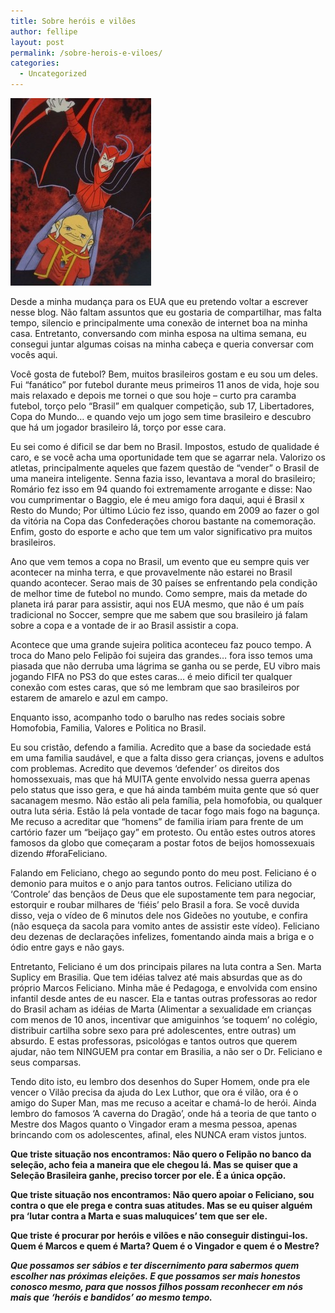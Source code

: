 ```yaml
---
title: Sobre heróis e vilões
author: fellipe
layout: post
permalink: /sobre-herois-e-viloes/
categories:
  - Uncategorized
---
```

[<img class="size-medium wp-image-24 aligncenter" alt="446-ac4a743594459c19d53ce2c8b1d52b44" src="/img/posts/2013/05/446-ac4a743594459c19d53ce2c8b1d52b44-225x300.jpg" width="225" height="300" />][1]

Desde a minha mudança para os EUA que eu pretendo voltar a escrever nesse blog. Não faltam assuntos que eu gostaria de compartilhar, mas falta tempo, silencio e principalmente uma conexão de internet boa na minha casa. Entretanto, conversando com minha esposa na ultima semana, eu consegui juntar algumas coisas na minha cabeça e queria conversar com vocês aqui.

Você gosta de futebol? Bem, muitos brasileiros gostam e eu sou um deles. Fui &#8220;fanático&#8221; por futebol durante meus primeiros 11 anos de vida, hoje sou mais relaxado e depois me tornei o que sou hoje &#8211; curto pra caramba futebol, torço pelo &#8220;Brasil&#8221; em qualquer competição, sub 17, Libertadores, Copa do Mundo&#8230; e quando vejo um jogo sem time brasileiro e descubro que há um jogador brasileiro lá, torço por esse cara.

Eu sei como é dificil se dar bem no Brasil. Impostos, estudo de qualidade é caro, e se você acha uma oportunidade tem que se agarrar nela. Valorizo os atletas, principalmente aqueles que fazem questão de &#8220;vender&#8221; o Brasil de uma maneira inteligente. Senna fazia isso, levantava a moral do brasileiro; Romário fez isso em 94 quando foi extremamente arrogante e disse: Nao vou cumprimentar o Baggio, ele é meu amigo fora daqui, aqui é Brasil x Resto do Mundo; Por último Lúcio fez isso, quando em 2009 ao fazer o gol da vitória na Copa das Confederações chorou bastante na comemoração. Enfim, gosto do esporte e acho que tem um valor significativo pra muitos brasileiros.

Ano que vem temos a copa no Brasil, um evento que eu sempre quis ver acontecer na minha terra, e que provavelmente não estarei no Brasil quando acontecer. Serao mais de 30 países se enfrentando pela condição de melhor time de futebol no mundo. Como sempre, mais da metade do planeta irá parar para assistir, aqui nos EUA mesmo, que não é um país tradicional no Soccer, sempre que me sabem que sou brasileiro já falam sobre a copa e a vontade de ir ao Brasil assistir a copa.

Acontece que uma grande sujeira politica aconteceu faz pouco tempo. A troca do Mano pelo Felipão foi sujeira das grandes&#8230; fora isso temos uma piasada que não derruba uma lágrima se ganha ou se perde, EU vibro mais jogando FIFA no PS3 do que estes caras&#8230; é meio dificil ter qualquer conexão com estes caras, que só me lembram que sao brasileiros por estarem de amarelo e azul em campo.

Enquanto isso, acompanho todo o barulho nas redes sociais sobre Homofobia, Familia, Valores e Politica no Brasil.

Eu sou cristão, defendo a familia. Acredito que a base da sociedade está em uma familia saudável, e que a falta disso gera crianças, jovens e adultos com problemas. Acredito que devemos &#8216;defender&#8217; os direitos dos homossexuais, mas que há MUITA gente envolvido nessa guerra apenas pelo status que isso gera, e que há ainda também muita gente que só quer sacanagem mesmo. Não estão ali pela família, pela homofobia, ou qualquer outra luta séria. Estão lá pela vontade de tacar fogo mais fogo na bagunça. Me recuso a acreditar que &#8220;homens&#8221; de familia iriam para frente de um cartório fazer um &#8220;beijaço gay&#8221; em protesto. Ou então estes outros atores famosos da globo que começaram a postar fotos de beijos homossexuais dizendo #foraFeliciano.

Falando em Feliciano, chego ao segundo ponto do meu post. Feliciano é o demonio para muitos e o anjo para tantos outros. Feliciano utiliza do &#8216;Controle&#8217; das bençãos de Deus que ele supostamente tem para negociar, estorquir e roubar milhares de &#8216;fiéis&#8217; pelo Brasil a fora. Se você duvida disso, veja o vídeo de 6 minutos dele nos Gideões no youtube, e confira (não esqueça da sacola para vomito antes de assistir este vídeo). Feliciano deu dezenas de declarações infelizes, fomentando ainda mais a briga e o ódio entre gays e não gays.

Entretanto, Feliciano é um dos principais pilares na luta contra a Sen. Marta Suplicy em Brasilia. Que tem idéias talvez até mais absurdas que as do próprio Marcos Feliciano. Minha mãe é Pedagoga, e envolvida com ensino infantil desde antes de eu nascer. Ela e tantas outras professoras ao redor do Brasil acham as idéias de Marta (Alimentar a sexualidade em crianças com menos de 10 anos, incentivar que amiguinhos &#8216;se toquem&#8217; no colégio, distribuir cartilha sobre sexo para pré adolescentes, entre outras) um absurdo. E estas professoras, psicológas e tantos outros que querem ajudar, não tem NINGUEM pra contar em Brasilia, a não ser o Dr. Feliciano e seus comparsas.

Tendo dito isto, eu lembro dos desenhos do Super Homem, onde pra ele vencer o Vilão precisa da ajuda do Lex Luthor, que ora é vilão, ora é o amigo do Super Man, mas me recuso a aceitar e chamá-lo de herói. Ainda lembro do famosos &#8216;A caverna do Dragão&#8217;, onde há a teoria de que tanto o Mestre dos Magos quanto o Vingador eram a mesma pessoa, apenas brincando com os adolescentes, afinal, eles NUNCA eram vistos juntos.

**Que triste situação nos encontramos: Não quero o Felipão no banco da seleção, acho feia a maneira que ele chegou lá. Mas se quiser que a Seleção Brasileira ganhe, preciso torcer por ele. É a única opção.**

**Que triste situação nos encontramos: Não quero apoiar o Feliciano, sou contra o que ele prega e contra suas atitudes. Mas se eu quiser alguém pra &#8216;lutar contra a Marta e suas maluquices&#8217; tem que ser ele.**

**Que triste é procurar por heróis e vilões e não conseguir distingui-los. Quem é Marcos e quem é Marta? Quem é o Vingador e quem é o Mestre?**

***Que possamos ser sábios e ter discernimento para sabermos quem escolher nas próximas eleições. E que possamos ser mais honestos conosco mesmo, para que nossos filhos possam reconhecer em nós mais que &#8216;heróis e bandidos&#8217; ao mesmo tempo.***

 [1]: /img/posts/2013/05/446-ac4a743594459c19d53ce2c8b1d52b44.jpg